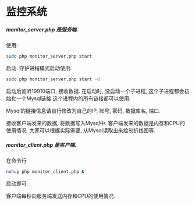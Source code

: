 # 监控系统

##### monitor_server.php 是服务端.
使用:
```bash
sudo php monitor_server.php start
```
启动. 守护进程模式启动使用:
```bash
sudo php monitor_server.php start -d
```
启动后监听19910端口, 接收数据. 在启动时, 没启动一个子进程, 这个子进程都会初始化一个Mysql链接.这个进程内的所有链接都可以使用.

Mysql的链接信息请自行修改为自己的IP, 账号, 密码, 数据库名, 端口.

接收客户端发来的数据, 将数据写入Mysql中. 客户端发来的数据是内存和CPU的使用情况. 大家可以根据实际需要, 从Mysql读取出来绘制折线图等.

##### monitor_client.php 是客户端.
在命令行
```bash
nohup php monitor_client.php &
```
启动即可.

客户端每秒向服务端发送内存和CPU的使用情况.